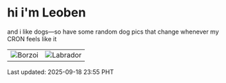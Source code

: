 # hi i'm Leoben

and i like dogs—so have some random dog pics that change whenever my CRON feels like it

|  |  |
|--------|----------|
| ![Borzoi](https://random-dog-vercel.vercel.app/api/random-borzoi?v=1758210943) | ![Labrador](https://random-dog-vercel.vercel.app/api/random-labrador?v=1758210943) |

Last updated: 2025-09-18 23:55 PHT
